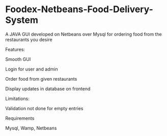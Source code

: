 # Foodex-Netbeans-Food-Delivery-System
A JAVA GUI developed on Netbeans over Mysql for ordering food from the restaurants you desire

Features:

Smooth GUI

Login for user and admin

Order food from given restaurants

Display updates in database on frontend

Limitations:

Validation not done for empty entries

Requirements

Mysql, Wamp, Netbeans
